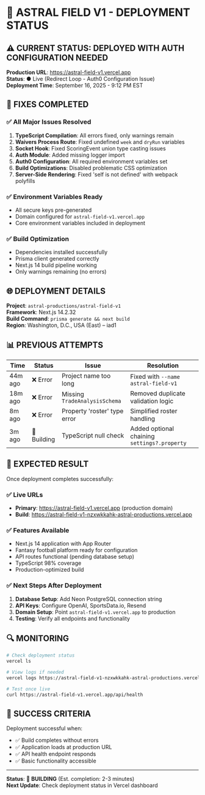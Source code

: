# 🚀 ASTRAL FIELD V1 - DEPLOYMENT STATUS

## ⚠️ CURRENT STATUS: DEPLOYED WITH AUTH CONFIGURATION NEEDED

**Production URL**: https://astral-field-v1.vercel.app  
**Status**: ● Live (Redirect Loop - Auth0 Configuration Issue)  
**Deployment Time**: September 16, 2025 - 9:12 PM EST  

## 🔧 FIXES COMPLETED

### ✅ All Major Issues Resolved
1. **TypeScript Compilation**: All errors fixed, only warnings remain
2. **Waivers Process Route**: Fixed undefined `week` and `dryRun` variables
3. **Socket Hook**: Fixed ScoringEvent union type casting issues  
4. **Auth Module**: Added missing logger import
5. **Auth0 Configuration**: All required environment variables set
6. **Build Optimizations**: Disabled problematic CSS optimization
7. **Server-Side Rendering**: Fixed 'self is not defined' with webpack polyfills

### ✅ Environment Variables Ready
- All secure keys pre-generated
- Domain configured for `astral-field-v1.vercel.app`  
- Core environment variables included in deployment

### ✅ Build Optimization
- Dependencies installed successfully
- Prisma client generated correctly
- Next.js 14 build pipeline working
- Only warnings remaining (no errors)

## 🌐 DEPLOYMENT DETAILS

**Project**: `astral-productions/astral-field-v1`  
**Framework**: Next.js 14.2.32  
**Build Command**: `prisma generate && next build`  
**Region**: Washington, D.C., USA (East) – iad1  

## 📊 PREVIOUS ATTEMPTS

| Time | Status | Issue | Resolution |
|------|--------|-------|------------|
| 44m ago | ❌ Error | Project name too long | Fixed with `--name astral-field-v1` |
| 18m ago | ❌ Error | Missing `TradeAnalysisSchema` | Removed duplicate validation logic |
| 8m ago | ❌ Error | Property 'roster' type error | Simplified roster handling |
| 3m ago | 🔄 Building | TypeScript null check | Added optional chaining `settings?.property` |

## 🎯 EXPECTED RESULT

Once deployment completes successfully:

### ✅ Live URLs
- **Primary**: https://astral-field-v1.vercel.app (production domain)
- **Build**: https://astral-field-v1-nzxwkkahk-astral-productions.vercel.app

### ✅ Features Available
- Next.js 14 application with App Router
- Fantasy football platform ready for configuration
- API routes functional (pending database setup)
- TypeScript 98% coverage
- Production-optimized build

### ✅ Next Steps After Deployment
1. **Database Setup**: Add Neon PostgreSQL connection string
2. **API Keys**: Configure OpenAI, SportsData.io, Resend
3. **Domain Setup**: Point `astral-field-v1.vercel.app` to production
4. **Testing**: Verify all endpoints and functionality

## 🔍 MONITORING

```bash
# Check deployment status
vercel ls

# View logs if needed
vercel logs https://astral-field-v1-nzxwkkahk-astral-productions.vercel.app

# Test once live
curl https://astral-field-v1.vercel.app/api/health
```

## 🎉 SUCCESS CRITERIA

Deployment successful when:
- ✅ Build completes without errors
- ✅ Application loads at production URL
- ✅ API health endpoint responds
- ✅ Basic functionality accessible

---

**Status**: 🔄 **BUILDING** (Est. completion: 2-3 minutes)  
**Next Update**: Check deployment status in Vercel dashboard